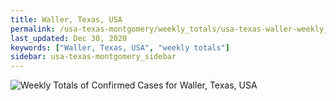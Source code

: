 ```yaml
---
title: Waller, Texas, USA
permalink: /usa-texas-montgomery/weekly_totals/usa-texas-waller-weekly_totals.html
last_updated: Dec 30, 2020
keywords: ["Waller, Texas, USA", "weekly totals"]
sidebar: usa-texas-montgomery_sidebar
---
```


![Weekly Totals of Confirmed Cases for Waller, Texas, USA](/covid_tracker/images/graphs/usa-texas-waller-weekly_totals_graph.png)
